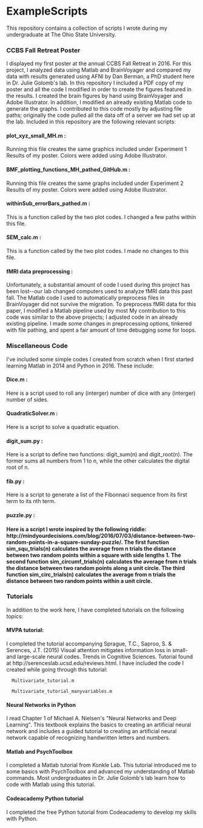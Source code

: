 # ExampleScripts
This repository contains a collection of scripts I wrote during my undergraduate at The Ohio State University.

<h3>CCBS Fall Retreat Poster </h3>
I displayed my first poster at the annual CCBS Fall Retreat in 2016. For this project, I analyzed data using Matlab and BrainVoyager and compared my data with results generated using AFNI by Dan Berman, a PhD student here in Dr. Julie Golomb's lab. In this repository I included a PDF copy of my poster and all the code I modified in order to create the figures featured in the results. I created the brain figures by hand using BrainVoyager and Adobe Illustrator. In addition, I modified an already existing Matlab code to generate the graphs. I contributed to this code mostly by adjusting file paths; originally the code pulled all the data off of a server we had set up at the lab. Included in this repository are the following relevant scripts:

   <h4>plot_xyz_small_MH.m : </h4>
   Running this file creates the same graphics included under Experiment 1 Results of my poster. Colors were added using Adobe Illustrator. 

   <h4>BMF_plotting_functions_MH_pathed_GitHub.m : </h4>
   Running this file creates the same graphs included under Experiment 2 Results of my poster. Colors were added using Adobe Illustrator. 

   <h4>withinSub_errorBars_pathed.m : </h4>
   This is a function called by the two plot codes. I changed a few paths within this file. 

   <h4>SEM_calc.m : </h4>
   This is a function called by the two plot codes. I made no changes to this file. 

   <h4>fMRI data preprocessing :</h4>
Unfortunately, a substantial amount of code I used during this project has been lost--our lab changed computers used to analyze fMRI data this past fall. The Matlab code I used to automatically preprocess files in BrainVoyager did not survive the migration. To preprocess fMRI data for this paper, I modified a Matlab pipeline used by most My contribution to this code was similar to the above projects; I adjusted code in an already existing pipeline. I made some changes in preprocessing options, tinkered with file pathing, and spent a fair amount of time debugging some for loops. 

<h3>Miscellaneous Code</h3> 
I've included some simple codes I created from scratch when I first started learning Matlab in 2014 and Python in 2016. These include: 

   <h4>Dice.m : </h4>
   Here is a script used to roll any (interger) number of dice with any (interger) number of sides. 

   <h4>QuadraticSolver.m : </h4>
   Here is a script to solve a quadratic equation. 

   <h4>digit_sum.py : </h4>
   Here is a script to define two functions: digit_sum(n) and digit_root(n). The former sums all numbers from 1 to n, while the other calculates the digital root of n. 

   <h4>fib.py : </h4>
   Here is a script to generate a list of the Fibonnaci sequence from its first term to its nth term. 

   <h4>puzzle.py : <h4>
   Here is a script I wrote inspired by the following riddle: http://mindyourdecisions.com/blog/2016/07/03/distance-between-two-random-points-in-a-square-sunday-puzzle/. The first function sim_squ_trials(n) calculates the average from n trials the distance between two random points within a square with side lengths 1. The second function sim_circumf_trials(n) calculates the average from n trials the distance between two random points along a unit circle. The third function sim_circ_trials(n) calculates the average from n trials the distance between two random points within a unit circle. 

<h3>Tutorials </h3>

In addition to the work here, I have completed tutorials on the following topics:
   
   <h4>MVPA tutorial: </h4>
   I completed the tutorial accompanying Sprague, T.C., Saproo, S. & Serences, J.T. (2015) Visual attention mitigates information loss in small- and large-scale neural codes. Trends in Cognitive Sciences. Tutorial found at http://serenceslab.ucsd.edu/reviews.html. I have included the code I created while going through this tutorial:
      
      Multivariate_tutorial.m
      
      Multivariate_tutorial_manyvariables.m
   
   <h4>Neural Networks in Python </h4>
   I read Chapter 1 of Michael A. Nielsen's "Neural Networks and Deep Learning". This textbook explains the basics to creating an artificial neural network and includes a guided tutorial to creating an artificial neural network capable of recognizing handwritten letters and numbers. 
   
   <h4>Matlab and PsychToolbox </h4>
   I completed a Matlab tutorial from Konkle Lab. This tutorial introduced me to some basics with PsychToolbox and advanced my understanding of Matlab commands. Most undergraduates in Dr. Julie Golomb's lab learn how to code with Matlab using this tutorial. 
   
   <h4>Codeacademy Python tutorial </h4>
   I completed the free Python tutorial from Codeacademy to develop my skills with Python.  
